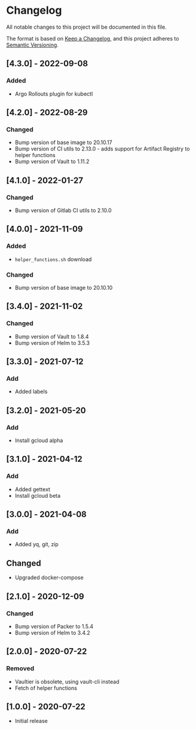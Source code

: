 # Changelog
All notable changes to this project will be documented in this file.

The format is based on [Keep a Changelog](https://keepachangelog.com/en/1.0.0/),
and this project adheres to [Semantic Versioning](https://semver.org/spec/v2.0.0.html).

## [4.3.0] - 2022-09-08
### Added
- Argo Rollouts plugin for kubectl

## [4.2.0] - 2022-08-29
### Changed
- Bump version of base image to 20.10.17
- Bump version of CI utils to 2.13.0 - adds support for Artifact Registry to helper functions
- Bump version of Vault to 1.11.2

## [4.1.0] - 2022-01-27
### Changed
- Bump version of Gitlab CI utils to 2.10.0

## [4.0.0] - 2021-11-09
### Added
- `helper_functions.sh` download
### Changed
- Bump version of base image to 20.10.10

## [3.4.0] - 2021-11-02
### Changed
- Bump version of Vault to 1.8.4
- Bump version of Helm to 3.5.3

## [3.3.0] - 2021-07-12
### Add
- Added labels

## [3.2.0] - 2021-05-20
### Add
- Install gcloud alpha

## [3.1.0] - 2021-04-12
### Add
- Added gettext
- Install gcloud beta

## [3.0.0] - 2021-04-08
### Add
- Added yq, git, zip
## Changed
- Upgraded docker-compose

## [2.1.0] - 2020-12-09
### Changed
- Bump version of Packer to 1.5.4
- Bump version of Helm to 3.4.2


## [2.0.0] - 2020-07-22
### Removed
- Vaultier is obsolete, using vault-cli instead
- Fetch of helper functions

## [1.0.0] - 2020-07-22
- Initial release
